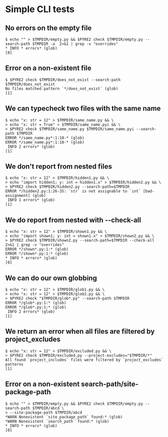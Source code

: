 # Simple CLI tests

## No errors on the empty file

```scrut
$ echo "" > $TMPDIR/empty.py && $PYRE2 check $TMPDIR/empty.py --search-path $TMPDIR -a  2>&1 | grep -v "overrides"
* INFO * errors* (glob)
[0]
```

## Error on a non-existent file

```scrut {output_stream: stderr}
$ $PYRE2 check $TMPDIR/does_not_exist --search-path $TMPDIR/does_not_exist
No files matched pattern `*/does_not_exist` (glob)
[1]
```

## We can typecheck two files with the same name

```scrut
$ echo "x: str = 12" > $TMPDIR/same_name.py && \
> echo "x: str = True" > $TMPDIR/same_name.pyi && \
> $PYRE2 check $TMPDIR/same_name.py $TMPDIR/same_name.pyi --search-path $TMPDIR
ERROR */same_name.py*:1:10-* (glob)
ERROR */same_name.py*:1:10-* (glob)
 INFO 2 errors* (glob)
[1]
```

## We don't report from nested files

```scrut
$ echo "x: str = 12" > $TMPDIR/hidden1.py && \
> echo "import hidden1; y: int = hidden1.x" > $TMPDIR/hidden2.py && \
> $PYRE2 check $TMPDIR/hidden2.py --search-path=$TMPDIR
ERROR */hidden2.py:1:26-35: `str` is not assignable to `int` [bad-assignment] (glob)
 INFO 1 errors* (glob)
[1]
```

## We do report from nested with --check-all

```scrut
$ echo "x: str = 12" > $TMPDIR/shown1.py && \
> echo "import shown1; y: int = shown1.x" > $TMPDIR/shown2.py && \
> $PYRE2 check $TMPDIR/shown2.py --search-path=$TMPDIR --check-all 2>&1 | grep -v "overrides"
ERROR */shown*.py:1:* (glob)
ERROR */shown*.py:1:* (glob)
* INFO * errors* (glob)
[0]
```

## We can do our own globbing

```scrut
$ echo "x: str = 12" > $TMPDIR/glob1.py && \
> echo "x: str = 12" > $TMPDIR/glob2.py && \
> $PYRE2 check "$TMPDIR/glob*.py" --search-path $TMPDIR
ERROR */glob*.py:1:* (glob)
ERROR */glob*.py:1:* (glob)
 INFO 2 errors* (glob)
[1]
```

## We return an error when all files are filtered by project_excludes

```scrut {output_stream: stderr}
$ echo "x: str = 12" > $TMPDIR/excluded.py && \
> $PYRE2 check $TMPDIR/excluded.py --project-excludes="$TMPDIR/*"
All found `project_includes` files were filtered by `project_excludes` patterns
[1]
```

## Error on a non-existent search-path/site-package-path

```scrut
$ echo "" > $TMPDIR/empty.py && $PYRE2 check $TMPDIR/empty.py --search-path $TMPDIR/abcd \
> --site-package-path $TMPDIR/abcd
*WARN Nonexistent `site_package_path` found:* (glob)
*WARN Nonexistent `search_path` found:* (glob)
* INFO * errors* (glob)
[0]
```
